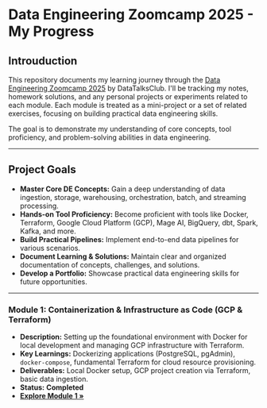 # Data Engineering Zoomcamp 2025 - My Progress

## Introuduction

This repository documents my learning journey through the [Data Engineering Zoomcamp 2025](https://github.com/DataTalksClub/data-engineering-zoomcamp) by DataTalksClub.
I'll be tracking my notes, homework solutions, and any personal projects or experiments related to each module. Each module is treated as a mini-project or a set of related exercises, focusing on building practical data engineering skills.

The goal is to demonstrate my understanding of core concepts, tool proficiency, and problem-solving abilities in data engineering.

---

## **Project Goals**

* **Master Core DE Concepts:** Gain a deep understanding of data ingestion, storage, warehousing, orchestration, batch, and streaming processing.
* **Hands-on Tool Proficiency:** Become proficient with tools like Docker, Terraform, Google Cloud Platform (GCP), Mage AI, BigQuery, dbt, Spark, Kafka, and more.
* **Build Practical Pipelines:** Implement end-to-end data pipelines for various scenarios.
* **Document Learning & Solutions:** Maintain clear and organized documentation of concepts, challenges, and solutions.
* **Develop a Portfolio:** Showcase practical data engineering skills for future opportunities.

---

### **Module 1: Containerization & Infrastructure as Code (GCP & Terraform)**
* **Description:** Setting up the foundational environment with Docker for local development and managing GCP infrastructure with Terraform.
* **Key Learnings:** Dockerizing applications (PostgreSQL, pgAdmin), `docker-compose`, fundamental Terraform for cloud resource provisioning.
* **Deliverables:** Local Docker setup, GCP project creation via Terraform, basic data ingestion.
* **Status:** **Completed**
* **[Explore Module 1 »](./01-docker-terraform/README.md)**
